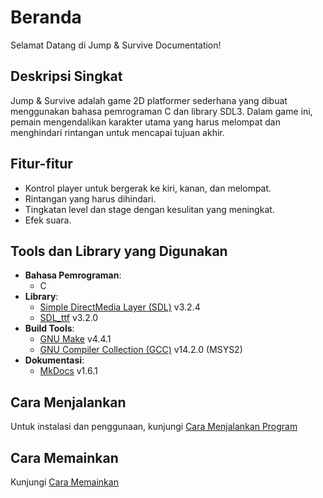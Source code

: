 # Beranda

Selamat Datang di Jump & Survive Documentation!

<!-- TODO: Put preview or banner image here -->

## Deskripsi Singkat

Jump & Survive adalah game 2D platformer sederhana yang dibuat menggunakan bahasa pemrograman C dan library SDL3. Dalam game ini, pemain mengendalikan karakter utama yang harus melompat dan menghindari rintangan untuk mencapai tujuan akhir.

## Fitur-fitur

- Kontrol player untuk bergerak ke kiri, kanan, dan melompat.
- Rintangan yang harus dihindari.
- Tingkatan level dan stage dengan kesulitan yang meningkat.
- Efek suara.

## Tools dan Library yang Digunakan

- **Bahasa Pemrograman**:
    - C
- **Library**:
    - [Simple DirectMedia Layer (SDL)](https://wiki.libsdl.org/SDL3/FrontPage) v3.2.4
    - [SDL_ttf](https://wiki.libsdl.org/SDL3_ttf/FrontPage) v3.2.0
- **Build Tools**:
    - [GNU Make](https://www.gnu.org/software/make/) v4.4.1
    - [GNU Compiler Collection (GCC)](https://packages.msys2.org/packages/mingw-w64-x86_64-gcc) v14.2.0 (MSYS2)
- **Dokumentasi**:
    - [MkDocs](https://www.mkdocs.org/) v1.6.1

## Cara Menjalankan

Untuk instalasi dan penggunaan, kunjungi [Cara Menjalankan Program](./usage.md)

## Cara Memainkan

Kunjungi [Cara Memainkan](./how-to-play.md)
